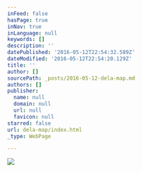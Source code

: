 ```yaml
---
inFeed: false
hasPage: true
inNav: true
inLanguage: null
keywords: []
description: ''
datePublished: '2016-05-12T22:54:32.589Z'
dateModified: '2016-05-12T22:54:20.129Z'
title: ''
author: []
sourcePath: _posts/2016-05-12-dela-map.md
authors: []
publisher:
  name: null
  domain: null
  url: null
  favicon: null
starred: false
url: dela-map/index.html
_type: WebPage

---
```

![](https://the-grid-user-content.s3-us-west-2.amazonaws.com/2cc0d268-b0cb-47d4-bf3a-65189ba36716.gif)